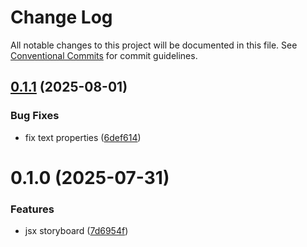 # Change Log

All notable changes to this project will be documented in this file.
See [Conventional Commits](https://conventionalcommits.org) for commit guidelines.

## [0.1.1](https://github.com/easyops-cn/next-advanced-bricks/compare/@next-shared/jsx-storyboard@0.1.0...@next-shared/jsx-storyboard@0.1.1) (2025-08-01)


### Bug Fixes

* fix text properties ([6def614](https://github.com/easyops-cn/next-advanced-bricks/commit/6def614ff607b784ac59aee6a69626cba00fecf7))





# 0.1.0 (2025-07-31)


### Features

* jsx storyboard ([7d6954f](https://github.com/easyops-cn/next-advanced-bricks/commit/7d6954f116f26ea31f9f9f66f4a27beef3c16321))
